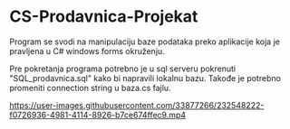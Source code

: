 # CS-Prodavnica-Projekat
Program se svodi na manipulaciju baze podataka preko aplikacije koja je pravljena u C# windows forms okruženju.

Pre pokretanja programa potrebno je u sql serveru pokrenuti "SQL_prodavnica.sql" kako bi napravili lokalnu bazu.
Takođe je potrebno promeniti connection string u baza.cs fajlu.

https://user-images.githubusercontent.com/33877266/232548222-f0726936-4981-4114-8926-b7ce674ffec9.mp4
